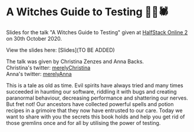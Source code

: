 # A Witches Guide to Testing 👻🎃🕷
Slides for the talk "A Witches Guide to Testing" given at [HalfStack Online 2](https://halfstackconf.com/online/) on 30th October 2020.

View the slides here: [Slides](TO BE ADDED)

The talk was given by Christina Zenzes and Anna Backs.<br/>
Christina's twitter: [merelyChristina](https://twitter.com/merelyChristina)<br/>
Anna's twitter: [merelyAnna](https://twitter.com/merelyAnna)<br/>

This is a tale as old as time. Evil spirits have always tried and many times succeeded in haunting our software, riddling it with bugs and creating paranormal behaviour, decreasing performance and shattering our nerves. But fret not! Our ancestors have collected powerful spells and potion recipes in a grimoire that they now have entrusted to our care. Today we want to share with you the secrets this book holds and help you get rid of those gremlins once and for all by utilising the power of testing.
